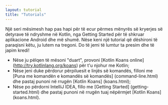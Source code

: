 ```yaml
---
layout: tutorial
title: "Tutorials"
---
```


Një seri mësimesh hap pas hapi për të ecur përmes mënyrës së kryerjes së detyrave të ndryshme në Kotlin, nga Getting Started për të shkruar aplikacione Android dhe më shumë.
Nëse keni një tutorial që dëshironi të paraqisni këtu, ju lutem na tregoni. Do të jemi të lumtur ta presim dhe të japim kredi!

* Nëse ju pëlqen të mësoni "duart", provoni [Kotlin Koans online] (http://try.kotlinlang.org/koans) për t'u njohur me Kotlin;
* Nëse jeni duke përdorur përpiluesit e linjës së komandës, filloni me [Puna me komandën e komandës së komandës] (command-line.html) dhe pastaj punoni në rrugën [Kotlin Koans] (koans.html);
* Nëse po përdorni IntelliJ IDEA, fillo me [Getting Started] (getting-started.html) dhe pastaj punoni në rrugën tuaj nëpërmjet [Kotlin Koans] (koans.html).

